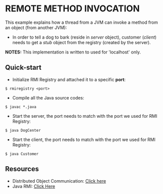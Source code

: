 # REMOTE METHOD INVOCATION
This example explains how a thread from a JVM can invoke a method from an object (from another JVM):
- In order to tell a dog to bark (reside in _server_ object), customer (_client_) needs to get a _stub_ object from the registry (created by the server).

**NOTES:**
This implementation is written to used for 'localhost' only.

## Quick-start
- Initialize RMI Registry and attached it to a specific **port**:

```
$ rmiregistry <port>
```

- Compile all the Java source codes:

```
$ javac *.java
```

- Start the server, the port needs to match with the port we used for RMI Registry:

```
$ java DogCenter
```

- Start the client, the port needs to match with the port we used for RMI Registry:

```
$ java Customer
```

## Resources
- Distributed Object Communication: [Click here](https://en.wikipedia.org/wiki/Distributed_object_communication)
- Java RMI: [Click Here](https://en.wikipedia.org/wiki/Java_remote_method_invocation)
